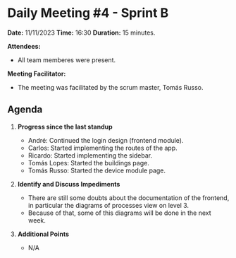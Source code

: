 # Daily Meeting #4 - Sprint B

**Date:** 11/11/2023
**Time:** 16:30
**Duration:** 15 minutes.

**Attendees:**  
- All team memberes were present.

**Meeting Facilitator:**  
- The meeting was facilitated by the scrum master, Tomás Russo.

## Agenda

1. **Progress since the last standup**
   - André: Continued the login design (frontend module).
   - Carlos: Started implementing the routes of the app.
   - Ricardo: Started implementing the sidebar.
   - Tomás Lopes: Started the buildings page.
   - Tomás Russo: Started the device module page.

2. **Identify and Discuss Impediments**
   - There are still some doubts about the documentation of the frontend, in particular the diagrams of processes view on level 3.
   - Because of that, some of this diagrams will be done in the next week.
   
3. **Additional Points**
   - N/A
